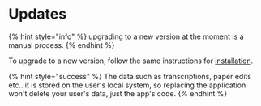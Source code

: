 # Updates

{% hint style="info" %}
upgrading to a new version at the moment is a manual process.
{% endhint %}

To upgrade to a new version, follow the same instructions for [installation](installing/). 

{% hint style="success" %}
The data such as transcriptions, paper edits etc.. it is stored on the user's local system, so replacing the application won't delete your user's data, just the app's code.
{% endhint %}

